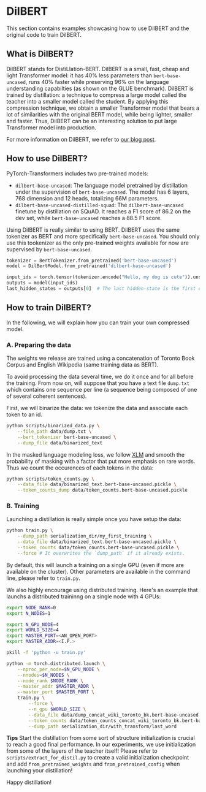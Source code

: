 # DilBERT

This section contains examples showcasing how to use DilBERT and the original code to train DilBERT.

## What is DilBERT?

DilBERT stands for DistiLlation-BERT. DilBERT is a small, fast, cheap and light Transformer model: it has 40% less parameters than `bert-base-uncased`, runs 40% faster while preserving 96% on the language understanding capabilties (as shown on the GLUE benchmark). DilBERT is trained by distillation: a technique to compress a large model called the teacher into a smaller model called the student. By applying this compression technique, we obtain a smaller Transformer model that bears a lot of similarities with the original BERT model, while being lighter, smaller and faster. Thus, DilBERT can be an interesting solution to put large Transformer model into production.

For more information on DilBERT, we refer to [our blog post](TODO(Link)).

## How to use DilBERT?

PyTorch-Transformers includes two pre-trained models:
- `dilbert-base-uncased`: The language model pretrained by distillation under the supervision of `bert-base-uncased`. The model has 6 layers, 768 dimension and 12 heads, totalizing 66M parameters.
- `dilbert-base-uncased-distilled-squad`: The `dilbert-base-uncased` finetune by distillation on SQuAD. It reaches a F1 score of 86.2 on the dev set, while `bert-base-uncased` reaches a 88.5 F1 score.

Using DilBERT is really similar to using BERT. DilBERT uses the same tokenizer as BERT and more specifically `bert-base-uncased`. You should only use this tookenizer as the only pre-trained weights available for now are supervised by `bert-base-uncased`.

```python
tokenizer = BertTokenizer.from_pretrained('bert-base-uncased')
model = DilBertModel.from_pretrained('dilbert-base-uncased')

input_ids = torch.tensor(tokenizer.encode("Hello, my dog is cute")).unsqueeze(0)
outputs = model(input_ids)
last_hidden_states = outputs[0]  # The last hidden-state is the first element of the output tuple
```

## How to train DilBERT?

In the following, we will explain how you can train your own compressed model.

### A. Preparing the data

The weights we release are trained using a concatenation of Toronto Book Corpus and English Wikipedia (same training data as BERT).

To avoid processing the data several time, we do it once and for all before the training. From now on, will suppose that you have a text file `dump.txt` which contains one sequence per line (a sequence being composed of one of several coherent sentences).

First, we will binarize the data: we tokenize the data and associate each token to an id.

```bash
python scripts/binarized_data.py \
    --file_path data/dump.txt \
    --bert_tokenizer bert-base-uncased \
    --dump_file data/binarized_text
```

In the masked language modeling loss, we follow [XLM](https://github.com/facebookresearch/XLM) and smooth the probability of masking with a factor that put more emphasis on rare words. Thus we count the occurences of each tokens in the data:

```bash
python scripts/token_counts.py \
    --data_file data/binarized_text.bert-base-uncased.pickle \
    --token_counts_dump data/token_counts.bert-base-uncased.pickle
```

### B. Training

Launching a distillation is really simple once you have setup the data:

```bash
python train.py \
    --dump_path serialization_dir/my_first_training \
    --data_file data/binarized_text.bert-base-uncased.pickle \
    --token_counts data/token_counts.bert-base-uncased.pickle \
    --force # It overwrites the `dump_path` if it already exists.
``` 

By default, this will launch a training on a single GPU (even if more are available on the cluster). Other parameters are available in the command line, please refer to `train.py`.

We also highly encourage using distributed training. Here's an example that launchs a distributed traininng on a single node with 4 GPUs:
```bash
export NODE_RANK=0
export N_NODES=1

export N_GPU_NODE=4
export WORLD_SIZE=4
export MASTER_PORT=<AN_OPEN_PORT>
export MASTER_ADDR=<I.P.>

pkill -f 'python -u train.py'

python -m torch.distributed.launch \
    --nproc_per_node=$N_GPU_NODE \
    --nnodes=$N_NODES \
    --node_rank $NODE_RANK \
    --master_addr $MASTER_ADDR \
    --master_port $MASTER_PORT \
    train.py \
        --force \
        --n_gpu $WORLD_SIZE \
        --data_file data/dump_concat_wiki_toronto_bk.bert-base-uncased.pickle \
        --token_counts data/token_counts_concat_wiki_toronto_bk.bert-base-uncased.pickle \
        --dump_path serialization_dir/with_transform/last_word
```

**Tips** Start the distillation from some sort of structure initialization is crucial to reach a good final performance. In our experiments, we use initialization from some of the layers of the teacher itself! Please refer to `scripts/extract_for_distil.py` to create a valid initialization checkpoint and add `from_pretrained_weights` and `from_pretrained_config` when launching your distillation!

Happy distillation!
